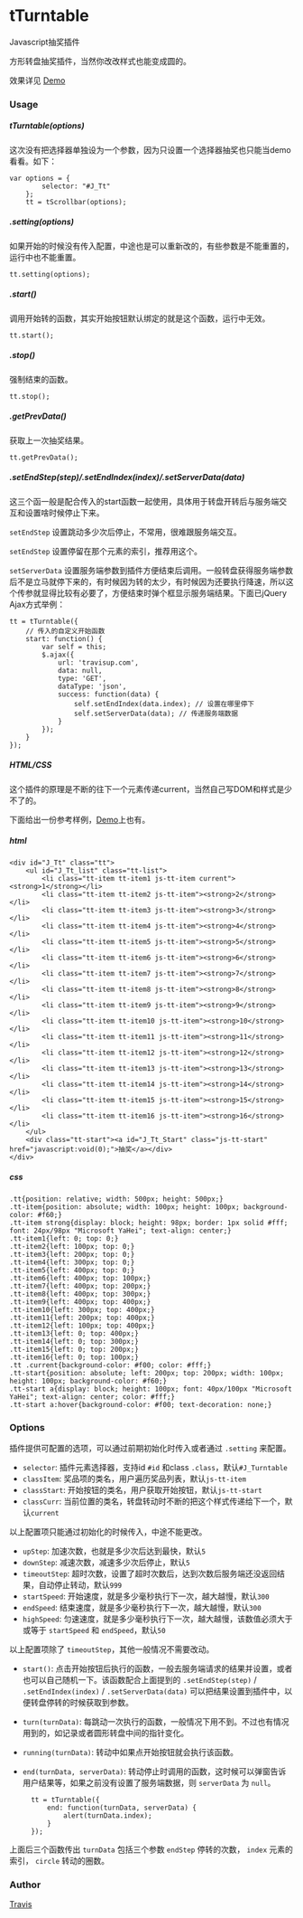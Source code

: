 # tTurntable

Javascript抽奖插件

方形转盘抽奖插件，当然你改改样式也能变成圆的。

效果详见 [Demo](http://travisup.com/demo/plugins/tturntable/demo.html)

### Usage
	
##### tTurntable(options)

这次没有把选择器单独设为一个参数，因为只设置一个选择器抽奖也只能当demo看看。如下：
    
    var options = {
			selector: "#J_Tt"
		};
		tt = tScrollbar(options);

##### .setting(options)

如果开始的时候没有传入配置，中途也是可以重新改的，有些参数是不能重置的，运行中也不能重置。

	tt.setting(options);

##### .start()

调用开始转的函数，其实开始按钮默认绑定的就是这个函数，运行中无效。

	tt.start();

##### .stop()

强制结束的函数。

	tt.stop();

##### .getPrevData()

获取上一次抽奖结果。

	tt.getPrevData();

##### .setEndStep(step)/.setEndIndex(index)/.setServerData(data)

这三个函一般是配合传入的start函数一起使用，具体用于转盘开转后与服务端交互和设置啥时候停止下来。

`setEndStep` 设置跳动多少次后停止，不常用，很难跟服务端交互。

`setEndStep` 设置停留在那个元素的索引，推荐用这个。

`setServerData` 设置服务端参数到插件方便结束后调用。一般转盘获得服务端参数后不是立马就停下来的，有时候因为转的太少，有时候因为还要执行降速，所以这个传参就显得比较有必要了，方便结束时弹个框显示服务端结果。下面已jQuery Ajax方式举例：

	tt = tTurntable({
		// 传入的自定义开始函数
     	start: function() {
			var self = this;
			$.ajax({
				url: 'travisup.com',
				data: null,
				type: 'GET',
				dataType: 'json',
				success: function(data) {
	                self.setEndIndex(data.index); // 设置在哪里停下
	                self.setServerData(data); // 传递服务端数据
				}
			});
        }
	});

##### HTML/CSS

这个插件的原理是不断的往下一个元素传递current，当然自己写DOM和样式是少不了的。

下面给出一份参考样例，[Demo](http://travisup.com/demo/plugins/tturntable/demo.html)上也有。

##### html

	<div id="J_Tt" class="tt">
        <ul id="J_Tt_list" class="tt-list">
            <li class="tt-item tt-item1 js-tt-item current"><strong>1</strong></li>
            <li class="tt-item tt-item2 js-tt-item"><strong>2</strong></li>
            <li class="tt-item tt-item3 js-tt-item"><strong>3</strong></li>
            <li class="tt-item tt-item4 js-tt-item"><strong>4</strong></li>
            <li class="tt-item tt-item5 js-tt-item"><strong>5</strong></li>
            <li class="tt-item tt-item6 js-tt-item"><strong>6</strong></li>
            <li class="tt-item tt-item7 js-tt-item"><strong>7</strong></li>
            <li class="tt-item tt-item8 js-tt-item"><strong>8</strong></li>
            <li class="tt-item tt-item9 js-tt-item"><strong>9</strong></li>
            <li class="tt-item tt-item10 js-tt-item"><strong>10</strong></li>
            <li class="tt-item tt-item11 js-tt-item"><strong>11</strong></li>
            <li class="tt-item tt-item12 js-tt-item"><strong>12</strong></li>
            <li class="tt-item tt-item13 js-tt-item"><strong>13</strong></li>
            <li class="tt-item tt-item14 js-tt-item"><strong>14</strong></li>
            <li class="tt-item tt-item15 js-tt-item"><strong>15</strong></li>
            <li class="tt-item tt-item16 js-tt-item"><strong>16</strong></li>
        </ul>
        <div class="tt-start"><a id="J_Tt_Start" class="js-tt-start" href="javascript:void(0);">抽奖</a></div>
    </div>

##### css

	.tt{position: relative; width: 500px; height: 500px;}
    .tt-item{position: absolute; width: 100px; height: 100px; background-color: #f60;}
    .tt-item strong{display: block; height: 98px; border: 1px solid #fff; font: 24px/98px "Microsoft YaHei"; text-align: center;}
    .tt-item1{left: 0; top: 0;}
    .tt-item2{left: 100px; top: 0;}
    .tt-item3{left: 200px; top: 0;}
    .tt-item4{left: 300px; top: 0;}
    .tt-item5{left: 400px; top: 0;}
    .tt-item6{left: 400px; top: 100px;}
    .tt-item7{left: 400px; top: 200px;}
    .tt-item8{left: 400px; top: 300px;}
    .tt-item9{left: 400px; top: 400px;}
    .tt-item10{left: 300px; top: 400px;}
    .tt-item11{left: 200px; top: 400px;}
    .tt-item12{left: 100px; top: 400px;}
    .tt-item13{left: 0; top: 400px;}
    .tt-item14{left: 0; top: 300px;}
    .tt-item15{left: 0; top: 200px;}
    .tt-item16{left: 0; top: 100px;}
    .tt .current{background-color: #f00; color: #fff;}
    .tt-start{position: absolute; left: 200px; top: 200px; width: 100px; height: 100px; background-color: #f60;}
    .tt-start a{display: block; height: 100px; font: 40px/100px "Microsoft YaHei"; text-align: center; color: #fff;}
    .tt-start a:hover{background-color: #f00; text-decoration: none;}

### Options

插件提供可配置的选项，可以通过前期初始化时传入或者通过 `.setting` 来配置。

* `selector`: 插件元素选择器，支持id `#id` 和class `.class`，默认`#J_Turntable`
* `classItem`: 奖品项的类名，用户遍历奖品列表，默认`js-tt-item`
* `classStart`: 开始按钮的类名，用户获取开始按钮，默认`js-tt-start`
* `classCurr`: 当前位置的类名，转盘转动时不断的把这个样式传递给下一个，默认`current`

以上配置项只能通过初始化的时候传入，中途不能更改。

* `upStep`: 加速次数，也就是多少次后达到最快，默认`5`
* `downStep`: 减速次数，减速多少次后停止，默认`5`
* `timeoutStep`: 超时次数，设置了超时次数后，达到次数后服务端还没返回结果，自动停止转动，默认`999`
* `startSpeed`: 开始速度，就是多少毫秒执行下一次，越大越慢，默认`300`
* `endSpeed`: 结束速度，就是多少毫秒执行下一次，越大越慢，默认`300`
* `highSpeed`: 匀速速度，就是多少毫秒执行下一次，越大越慢，该数值必须大于或等于 `startSpeed` 和 `endSpeed`，默认`50`

以上配置项除了 `timeoutStep`，其他一般情况不需要改动。

* `start()`: 点击开始按钮后执行的函数，一般去服务端请求的结果并设置，或者也可以自己随机一下。该函数配合上面提到的 `.setEndStep(step)` / `.setEndIndex(index)` / `.setServerData(data)` 可以把结果设置到插件中，以便转盘停转的时候获取到参数。
* `turn(turnData)`: 每跳动一次执行的函数，一般情况下用不到。不过也有情况用到的，如记录或者圆形转盘中间的指针变化。
* `running(turnData)`: 转动中如果点开始按钮就会执行该函数。
* `end(turnData, serverData)`: 转动停止时调用的函数，这时候可以弹窗告诉用户结果等，如果之前没有设置了服务端数据，则 `serverData` 为 `null`。

		tt = tTurntable({
	     	end: function(turnData, serverData) {
				alert(turnData.index);
	        }
		});

上面后三个函数传出 `turnData` 包括三个参数 `endStep` 停转的次数， `index` 元素的索引， `circle` 转动的圈数。

### Author

[Travis](http://travisup.com/)

